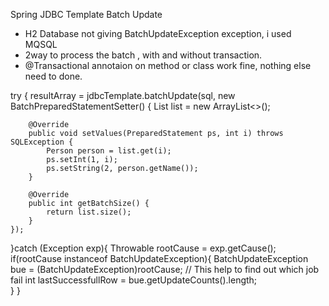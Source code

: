 Spring JDBC Template Batch Update
  * H2 Database not giving BatchUpdateException exception, i used MQSQL
  * 2way to process the batch , with and without transaction.
  * @Transactional annotaion on method or class work fine, nothing else need to done.
  
  try {
	resultArray = jdbcTemplate.batchUpdate(sql, new BatchPreparedStatementSetter() {
		List<Person> list = new ArrayList<>();
		
		@Override
		public void setValues(PreparedStatement ps, int i) throws SQLException {
			Person person = list.get(i);
			ps.setInt(1, i);
			ps.setString(2, person.getName());
		}

		@Override
		public int getBatchSize() {
			return list.size();
		}
	});
}catch (Exception exp){
	Throwable rootCause = exp.getCause();
	if(rootCause instanceof BatchUpdateException){
		BatchUpdateException bue = (BatchUpdateException)rootCause;
		// This help to find out which job fail 
		int lastSuccessfullRow = bue.getUpdateCounts().length;   
	}
}
